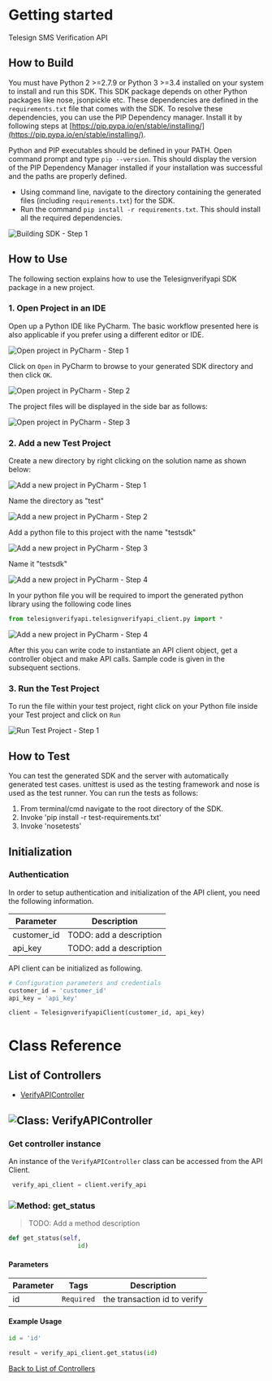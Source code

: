 # Getting started

Telesign SMS Verification API

## How to Build


You must have Python 2 >=2.7.9 or Python 3 >=3.4 installed on your system to install and run this SDK. This SDK package depends on other Python packages like nose, jsonpickle etc. 
These dependencies are defined in the ```requirements.txt``` file that comes with the SDK.
To resolve these dependencies, you can use the PIP Dependency manager. Install it by following steps at [https://pip.pypa.io/en/stable/installing/](https://pip.pypa.io/en/stable/installing/).

Python and PIP executables should be defined in your PATH. Open command prompt and type ```pip --version```.
This should display the version of the PIP Dependency Manager installed if your installation was successful and the paths are properly defined.

* Using command line, navigate to the directory containing the generated files (including ```requirements.txt```) for the SDK.
* Run the command ```pip install -r requirements.txt```. This should install all the required dependencies.

![Building SDK - Step 1](https://apidocs.io/illustration/python?step=installDependencies&workspaceFolder=Telesign%20Verify%20API-Python)


## How to Use

The following section explains how to use the Telesignverifyapi SDK package in a new project.

### 1. Open Project in an IDE

Open up a Python IDE like PyCharm. The basic workflow presented here is also applicable if you prefer using a different editor or IDE.

![Open project in PyCharm - Step 1](https://apidocs.io/illustration/python?step=pyCharm)

Click on ```Open``` in PyCharm to browse to your generated SDK directory and then click ```OK```.

![Open project in PyCharm - Step 2](https://apidocs.io/illustration/python?step=openProject0&workspaceFolder=Telesign%20Verify%20API-Python)     

The project files will be displayed in the side bar as follows:

![Open project in PyCharm - Step 3](https://apidocs.io/illustration/python?step=openProject1&workspaceFolder=Telesign%20Verify%20API-Python&projectName=telesignverifyapi)     

### 2. Add a new Test Project

Create a new directory by right clicking on the solution name as shown below:

![Add a new project in PyCharm - Step 1](https://apidocs.io/illustration/python?step=createDirectory&workspaceFolder=Telesign%20Verify%20API-Python&projectName=telesignverifyapi)

Name the directory as "test"

![Add a new project in PyCharm - Step 2](https://apidocs.io/illustration/python?step=nameDirectory)
   
Add a python file to this project with the name "testsdk"

![Add a new project in PyCharm - Step 3](https://apidocs.io/illustration/python?step=createFile&workspaceFolder=Telesign%20Verify%20API-Python&projectName=telesignverifyapi)

Name it "testsdk"

![Add a new project in PyCharm - Step 4](https://apidocs.io/illustration/python?step=nameFile)

In your python file you will be required to import the generated python library using the following code lines

```Python
from telesignverifyapi.telesignverifyapi_client.py import *
```

![Add a new project in PyCharm - Step 4](https://apidocs.io/illustration/python?step=projectFiles&workspaceFolder=Telesign%20Verify%20API-Python&libraryName=telesignverifyapi.telesignverifyapi_client.py&projectName=telesignverifyapi)

After this you can write code to instantiate an API client object, get a controller object and  make API calls. Sample code is given in the subsequent sections.

### 3. Run the Test Project

To run the file within your test project, right click on your Python file inside your Test project and click on ```Run```

![Run Test Project - Step 1](https://apidocs.io/illustration/python?step=runProject&workspaceFolder=Telesign%20Verify%20API-Python&libraryName=telesignverifyapi.telesignverifyapi_client.py&projectName=telesignverifyapi)


## How to Test

You can test the generated SDK and the server with automatically generated test
cases. unittest is used as the testing framework and nose is used as the test
runner. You can run the tests as follows:

  1. From terminal/cmd navigate to the root directory of the SDK.
  2. Invoke 'pip install -r test-requirements.txt'
  3. Invoke 'nosetests'

## Initialization

### Authentication
In order to setup authentication and initialization of the API client, you need the following information.

| Parameter | Description |
|-----------|-------------|
| customer_id | TODO: add a description |
| api_key | TODO: add a description |



API client can be initialized as following.

```python
# Configuration parameters and credentials
customer_id = 'customer_id'
api_key = 'api_key'

client = TelesignverifyapiClient(customer_id, api_key)
```



# Class Reference

## <a name="list_of_controllers"></a>List of Controllers

* [VerifyAPIController](#verify_api_controller)

## <a name="verify_api_controller"></a>![Class: ](https://apidocs.io/img/class.png ".VerifyAPIController") VerifyAPIController

### Get controller instance

An instance of the ``` VerifyAPIController ``` class can be accessed from the API Client.

```python
 verify_api_client = client.verify_api
```

### <a name="get_status"></a>![Method: ](https://apidocs.io/img/method.png ".VerifyAPIController.get_status") get_status

> TODO: Add a method description

```python
def get_status(self,
                   id)
```

#### Parameters

| Parameter | Tags | Description |
|-----------|------|-------------|
| id |  ``` Required ```  | the transaction id to verify |



#### Example Usage

```python
id = 'id'

result = verify_api_client.get_status(id)

```


[Back to List of Controllers](#list_of_controllers)



